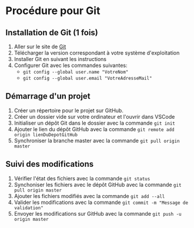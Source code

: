 # Procédure pour Git

## Installation de Git (1 fois)

1. Aller sur le site de [Git](https://git-scm.com/)
2. Télécharger la version correspondant à votre système d'exploitation
3. Installer Git en suivant les instructions
4. Configurer Git avec les commandes suivantes:
    - `git config --global user.name "VotreNom"`
    - `git config --global user.email "VotreAdresseMail"`

## Démarrage d'un projet

1. Créer un répertoire pour le projet sur GitHub.
2. Créer un dossier vide sur votre ordinateur et l'ouvrir dans VSCode
3. Initialiser un dépôt Git dans le dossier avec la commande `git init`
4. Ajouter le lien du dépôt GitHub avec la commande `git remote add origin lienDuDepotGitHub`
5. Synchroniser la branche master avec la commande `git pull origin master`

## Suivi des modifications

1. Vérifier l'état des fichiers avec la commande `git status`
2. Synchoniser les fichiers avec le dépôt GitHub avec la commande `git pull origin master`
3. Ajouter les fichiers modifiés avec la commande `git add --all`
4. Valider les modifications avec la commande `git commit -m "Message de validation"`
5. Envoyer les modifications sur GitHub avec la commande `git push -u origin master`
